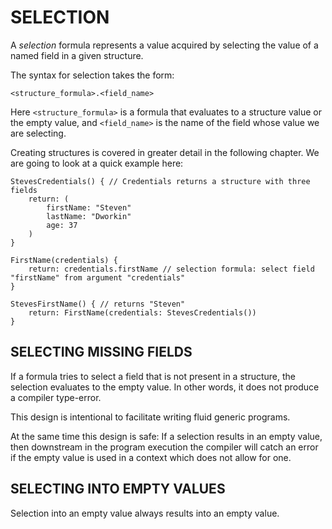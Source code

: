 # SELECTION

A _selection_ formula represents a value acquired by
selecting the value of a named field in a given structure.

The syntax for selection takes the form:

	<structure_formula>.<field_name>

Here `<structure_formula>` is a formula that evaluates to a structure value or the empty value,
and `<field_name>` is the name of the field whose value we are selecting.

Creating structures is covered in greater detail in the following chapter.
We are going to look at a quick example here:

	StevesCredentials() { // Credentials returns a structure with three fields
		return: (
			firstName: "Steven"
			lastName: "Dworkin"
			age: 37
		)
	}

	FirstName(credentials) {
		return: credentials.firstName // selection formula: select field "firstName" from argument "credentials"
	}

	StevesFirstName() { // returns "Steven"
		return: FirstName(credentials: StevesCredentials())
	}

## SELECTING MISSING FIELDS

If a formula tries to select a field that is not present in a structure,
the selection evaluates to the empty value. In other words, it 
does not produce a compiler type-error.

This design is intentional to facilitate writing fluid generic programs.

At the same time this design is safe: If a selection results in an
empty value, then downstream in the program execution the compiler
will catch an error if the empty value is used in a context which
does not allow for one.

## SELECTING INTO EMPTY VALUES

Selection into an empty value always results into an empty value.
